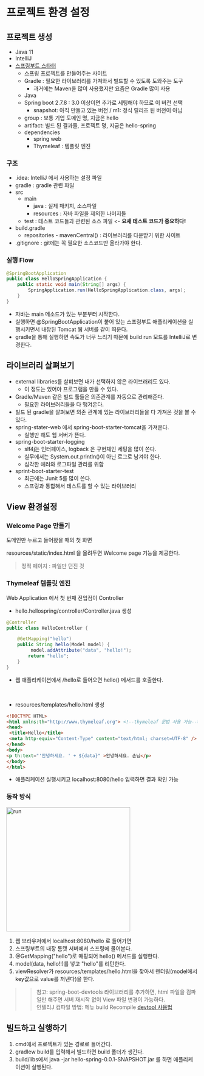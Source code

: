 # 프로젝트 환경 설정
## 프로젝트 생성
- Java 11
- IntelliJ 
- [스프링부트 스타터](https://start.spring.io/)
    - 스프링 프로젝트를 만들어주는 사이트
    - Gradle : 필요한 라이브러리를 가져와서 빌드할 수 있도록 도와주는 도구
      - 과거에는 Maven을 많이 사용했지만 요즘은 Gradle 많이 사용
    - Java
    - Spring boot 2.7.8 : 3.0 이상이면 추가로 세팅해야 하므로 이 버전 선택
      - snapshot: 아직 만들고 있는 버전 / m1: 정식 릴리즈 된 버전이 아님
    - group : 보통 기업 도메인 명, 지금은 hello
    - artifact: 빌드 된 결과물, 프로젝트 명, 지금은 hello-spring
    - dependencies
      - spring web
      - Thymeleaf : 템플릿 엔진

### 구조
- .idea: IntelliJ 에서 사용하는 설정 파일
- gradle : gradle 관련 파일
- src
  - main
    - java : 실제 패키지, 소스파일
    - resources : 자바 파일을 제외한 나머지들
  - test : 테스트 코드들과 관련된 소스 파일 <- __요새 테스트 코드가 중요하다!__
- build.gradle
  - repositories - mavenCentral() : 라이브러리를 다운받기 위한 사이트
- .gitignore : git에는 꼭 필요한 소스코드만 올라가야 한다.

### 실행 Flow
```java
@SpringBootApplication
public class HelloSpringApplication {
	public static void main(String[] args) {
		SpringApplication.run(HelloSpringApplication.class, args);
	}
}
```
- 자바는 main 메소드가 있는 부분부터 시작한다.
- 실행하면 @SpringBootApplication이 붙어 있는 스프링부트 애플리케이션을 실행시키면서 내장된 Tomcat 웹 서버를 같이 띄운다. 
- gradle을 통해 실행하면 속도가 너무 느리기 때문에 build run 모드를 IntelliJ로 변경한다.

## 라이브러리 살펴보기
- external libraries를 살펴보면 내가 선택하지 않은 라이브러리도 있다.
  - 이 정도는 있어야 프로그램을 만들 수 있다.
- Gradle/Maven 같은 빌드 툴들은 의존관계를 자동으로 관리해준다.
  - 필요한 라이브러리들을 다 땡겨온다.
- 빌드 된 gradle을 살펴보면 의존 관계에 있는 라이브러리들을 다 가져온 것을 볼 수 있다.
- spring-stater-web 에서 spring-boot-starter-tomcat을 가져온다.
  - 실행만 해도 웹 서버가 뜬다.
- spring-boot-starter-logging
  - slf4j는 인터페이스, logback 은 구현체인 세팅을 많이 쓴다.
  - 실무에서는 System.out.println()이 아닌 로그로 남겨야 한다.
  - 심각한 에러와 로그파일 관리를 위함
- sprint-boot-starter-test
  - 최근에는 Junit 5를 많이 쓴다.
  - 스프링과 통합해서 테스트를 할 수 있는 라이브러리

## View 환경설정
### Welcome Page 만들기
도메인만 누르고 들어왔을 때의 첫 화면
<br/>

resources/static/index.html 을 올려두면 Welcome page 기능을 제공한다.

> 정적 페이지 : 파일만 던진 것

### Thymeleaf 템플릿 엔진
Web Application 에서 첫 번째 진입점이 Controller        
- hello.hellospring/controller/Controller.java 생성
```java
@Controller
public class HelloController {

    @GetMapping("hello")
    public String hello(Model model) {
         model.addAttribute("data", "hello!");
        return "hello";
    }
}
```
- 웹 애플리케이션에서 /hello로 들어오면 hello() 메서드를 호출한다.

<br/>

- resources/templates/hello.html 생성
```html
<!DOCTYPE HTML>
<html xmlns:th="http://www.thymeleaf.org"> <!--thymeleaf 문법 사용 가능-->
<head>
 <title>Hello</title>
 <meta http-equiv="Content-Type" content="text/html; charset=UTF-8" />
</head>
<body>
<p th:text="'안녕하세요. ' + ${data}" >안녕하세요. 손님</p>
</body>
</html>
```
- 애플리케이션 실행시키고 localhost:8080/hello 입력하면 결과 확인 가능

### 동작 방식
<img width="326" alt="run" src="https://user-images.githubusercontent.com/57451700/215991001-d4e645bf-416a-4432-891d-23ce471f3339.png">    

1. 웹 브라우저에서 localhost:8080/hello 로 들어가면
2. 스프링부트의 내장 톰캣 서버에서 스프링에 물어본다.
3. @GetMapping("hello")로 매핑되어 hello() 메서드를 실행한다.
4. model(data, hello!!)를 넣고 "hello"를 리턴한다.
5. viewResolver가 resources/templates/hello.html을 찾아서 렌더링(model에서 key값으로 value를 꺼낸다)을 한다.

>> 참고: spring-boot-devtools 라이브러리를 추가하면, html 파일을 컴파일만 해주면 서버 재시작 없이
View 파일 변경이 가능하다.    
> 인텔리J 컴파일 방법: 메뉴 build Recompile
> [devtool 사용법](https://devmango.tistory.com/85)

## 빌드하고 실행하기
1. cmd에서 프로젝트가 있는 경로로 들어간다.
2. gradlew build를 입력해서 빌드하면 build 폴더가 생긴다.
3. build/libs에서 java -jar hello-spring-0.0.1-SNAPSHOT.jar 를 하면 애플리케이션이 실행된다.